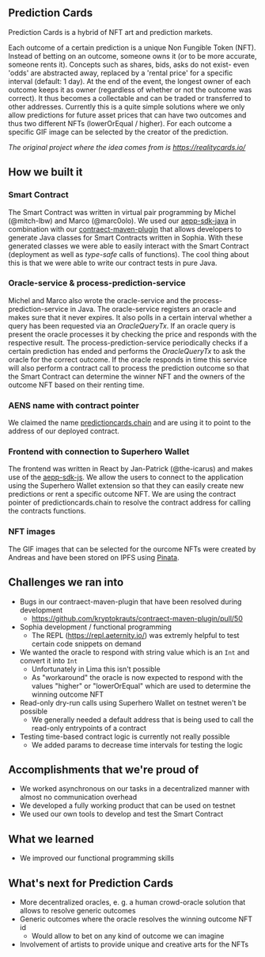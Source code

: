 ## Prediction Cards
Prediction Cards is a hybrid of NFT art and prediction markets.

Each outcome of a certain prediction is a unique Non Fungible Token (NFT). Instead of betting on an outcome, someone owns it (or to be more accurate, someone rents it). Concepts such as shares, bids, asks do not exist- even 'odds' are abstracted away, replaced by a 'rental price' for a specific interval (default: 1 day). At the end of the event, the longest owner of each outcome keeps it as owner (regardless of whether or not the outcome was correct). It thus becomes a collectable and can be traded or transferred to other addresses. Currently this is a quite simple solutions where we only allow predictions for future asset prices that can have two outcomes and thus two different NFTs (lowerOrEqual / higher). For each outcome a specific GIF image can be selected by the creator of the prediction.

_The original project where the idea comes from is https://realitycards.io/_

## How we built it

### Smart Contract
The Smart Contract was written in virtual pair programming by Michel (@mitch-lbw) and Marco (@marc0olo). We used our [aepp-sdk-java](https://github.com/kryptokrauts/aepp-sdk-java) in combination with our [contraect-maven-plugin](https://github.com/kryptokrauts/contraect-maven-plugin) that allows developers to generate Java classes for Smart Contracts written in Sophia. With these generated classes we were able to easily interact with the Smart Contract (deployment as well as _type-safe_ calls of functions). The cool thing about this is that we were able to write our contract tests in pure Java.


### Oracle-service & process-prediction-service
Michel and Marco also wrote the oracle-service and the process-prediction-service in Java. The oracle-service registers an oracle and makes sure that it never expires. It also polls in a certain interval whether a query has been requested via an _OracleQueryTx_. If an oracle query is present the oracle processes it by checking the price and responds with the respective result. The process-prediction-service periodically checks if a certain prediction has ended and performs the _OracleQueryTx_ to ask the oracle for the correct outcome. If the oracle responds in time this service will also perform a contract call to process the prediction outcome so that the Smart Contract can determine the winner NFT and the owners of the outcome NFT based on their renting time.

### AENS name with contract pointer
We claimed the name [predictioncards.chain](https://testnet.aenalytics.org/names/predictioncards.chain) and are using it to point to the address of our deployed contract.

### Frontend with connection to Superhero Wallet
The frontend was written in React by Jan-Patrick (@the-icarus) and makes use of the [aepp-sdk-js](https://github.com/aeternity/aepp-sdk-js). We allow the users to connect to the application using the Superhero Wallet extension so that they can easily create new predictions or rent a specific outcome NFT. We are using the contract pointer of predictioncards.chain to resolve the contract address for calling the contracts functions.

### NFT images
The GIF images that can be selected for the ourcome NFTs were created by Andreas and have been stored on IPFS using [Pinata](https://pinata.cloud/).

## Challenges we ran into
- Bugs in our contraect-maven-plugin that have been resolved during development
   - https://github.com/kryptokrauts/contraect-maven-plugin/pull/50
- Sophia development / functional programming
   - The REPL (https://repl.aeternity.io/) was extremly helpful to test certain code snippets on demand
- We wanted the oracle to respond with string value which is an `Int` and convert it into `Int`
   - Unfortunately in Lima this isn't possible
   - As "workaround" the oracle is now expected to respond with the values "higher" or "lowerOrEqual" which are used to determine the winning outcome NFT
- Read-only dry-run calls using Superhero Wallet on testnet weren't be possible
   - We generally needed a default address that is being used to call the read-only entrypoints of a contract
- Testing time-based contract logic is currently not really possible
   - We added params to decrease time intervals for testing the logic

## Accomplishments that we're proud of
- We worked asynchronous on our tasks in a decentralized manner with almost no communication overhead
- We developed a fully working product that can be used on testnet
- We used our own tools to develop and test the Smart Contract

## What we learned
- We improved our functional programming skills

## What's next for Prediction Cards
- More decentralized oracles, e. g. a human crowd-oracle solution that allows to resolve generic outcomes
- Generic outcomes where the oracle resolves the winning outcome NFT id
    - Would allow to bet on any kind of outcome we can imagine
- Involvement of artists to provide unique and creative arts for the NFTs